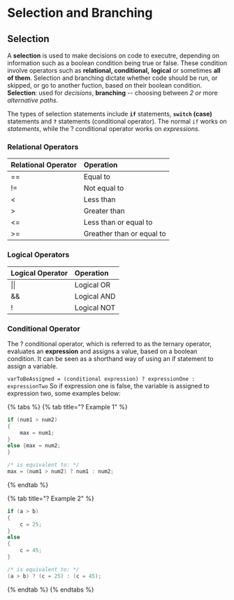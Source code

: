 # Selection and Branching

## Selection

A **selection** is used to make decisions on code to executre, depending on information such as a boolean condition being true or false. These condition involve operators such as **relational, conditional,** **logical** or sometimes **all of them**. Selection and branching dictate whether code should be run, or skipped, or go to another fuction, based on their boolean condition. **Selection**: used for _decisions_, **branching** -- choosing between _2 or_ more _alternative paths_.

The types of selection statements include **`if`** statements, **`switch` \(case\)** statements and **`?`** statements \(conditional operator\).  The normal `if` works on _statements_, while the ? conditional operator works on _expressions_.

### Relational Operators

| Relational Operator | Operation |
| :--- | :--- |
| == | Equal to |
| != | Not equal to |
| &lt; | Less than |
| &gt; | Greater than |
| &lt;= | Less than or equal to |
| &gt;= | Greather than or equal to |

### Logical Operators

| Logical Operator | Operation |
| :--- | :--- |
| \|\| | Logical OR |
| && | Logical AND |
| ! | Logical NOT |

### Conditional Operator

The ? conditional operator, which is referred to as the ternary operator, evaluates an **expression** and assigns a value, based on a boolean condition. It can be seen as a shorthand way of using an if statement to assign a variable.

`varToBeAssigned = (conditional expression) ? expressionOne : expressionTwo` So if expression one is false, the variable is assigned to expression two, some examples below:

{% tabs %}
{% tab title="? Example 1" %}
```c
if (num1 > num2)
{
	max = num1;
}
else {max = num2;
}

/* is equivalent to: */
max = (num1 > num2) ? num1 : num2;
```
{% endtab %}

{% tab title="? Example 2" %}
```c
if (a > b)
{
    c = 25;
}
else
{
    c = 45;
}

/* is equivalent to: */
(a > b) ? (c = 25) : (c = 45);
```
{% endtab %}
{% endtabs %}

